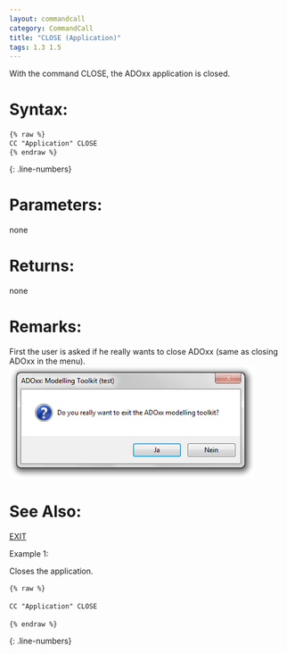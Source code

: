 ```yaml
---
layout: commandcall
category: CommandCall
title: "CLOSE (Application)"
tags: 1.3 1.5
---
```


With the command CLOSE, the ADOxx application is closed.

# Syntax:  

```adoscript
{% raw %}
CC "Application" CLOSE
{% endraw %}
```
{: .line-numbers}

# Parameters:  

none

# Returns:  

none

# Remarks:

First the user is asked if he really wants to close ADOxx (same as closing ADOxx in the menu).  
![](/images/CLOSE.png)

# See Also:  

[EXIT](exit.html "EXIT")  


Example 1:

Closes the application.  
```adoscript
{% raw %}

CC "Application" CLOSE

{% endraw %}
```
{: .line-numbers}

